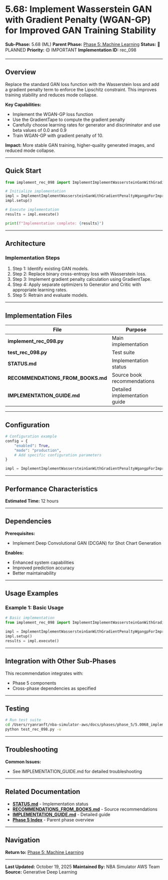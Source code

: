 # 5.68: Implement Wasserstein GAN with Gradient Penalty (WGAN-GP) for Improved GAN Training Stability

**Sub-Phase:** 5.68 (ML)
**Parent Phase:** [Phase 5: Machine Learning](../PHASE_5_INDEX.md)
**Status:** 🔵 PLANNED
**Priority:** 🟡 IMPORTANT
**Implementation ID:** rec_098

---

## Overview

Replace the standard GAN loss function with the Wasserstein loss and add a gradient penalty term to enforce the Lipschitz constraint. This improves training stability and reduces mode collapse.

**Key Capabilities:**
- Implement the WGAN-GP loss function
- Use the GradientTape to compute the gradient penalty
- Carefully choose learning rates for generator and discriminator and use beta values of 0.0 and 0.9
- Train WGAN-GP with gradient penalty of 10.

**Impact:**
More stable GAN training, higher-quality generated images, and reduced mode collapse.

---

## Quick Start

```python
from implement_rec_098 import ImplementImplementWassersteinGanWithGradientPenaltyWgangpForImprovedGanTrainingStability

# Initialize implementation
impl = ImplementImplementWassersteinGanWithGradientPenaltyWgangpForImprovedGanTrainingStability()
impl.setup()

# Execute implementation
results = impl.execute()

print(f"Implementation complete: {results}")
```

---

## Architecture

### Implementation Steps

1. Step 1: Identify existing GAN models.
2. Step 2: Replace binary cross-entropy loss with Wasserstein loss.
3. Step 3: Implement gradient penalty calculation using GradientTape.
4. Step 4: Apply separate optimizers to Generator and Critic with appropriate learning rates.
5. Step 5: Retrain and evaluate models.

---

## Implementation Files

| File | Purpose |
|------|---------|
| **implement_rec_098.py** | Main implementation |
| **test_rec_098.py** | Test suite |
| **STATUS.md** | Implementation status |
| **RECOMMENDATIONS_FROM_BOOKS.md** | Source book recommendations |
| **IMPLEMENTATION_GUIDE.md** | Detailed implementation guide |

---

## Configuration

```python
# Configuration example
config = {
    "enabled": True,
    "mode": "production",
    # Add specific configuration parameters
}

impl = ImplementImplementWassersteinGanWithGradientPenaltyWgangpForImprovedGanTrainingStability(config=config)
```

---

## Performance Characteristics

**Estimated Time:** 12 hours

---

## Dependencies

**Prerequisites:**
- Implement Deep Convolutional GAN (DCGAN) for Shot Chart Generation

**Enables:**
- Enhanced system capabilities
- Improved prediction accuracy
- Better maintainability

---

## Usage Examples

### Example 1: Basic Usage

```python
# Basic implementation
from implement_rec_098 import ImplementImplementWassersteinGanWithGradientPenaltyWgangpForImprovedGanTrainingStability

impl = ImplementImplementWassersteinGanWithGradientPenaltyWgangpForImprovedGanTrainingStability()
impl.setup()
results = impl.execute()
```

---

## Integration with Other Sub-Phases

This recommendation integrates with:
- Phase 5 components
- Cross-phase dependencies as specified

---

## Testing

```bash
# Run test suite
cd /Users/ryanranft/nba-simulator-aws/docs/phases/phase_5/5.0068_implement_wasserstein_gan_with_gradient_penalty_wgan-gp_for_
python test_rec_098.py -v
```

---

## Troubleshooting

**Common Issues:**
- See IMPLEMENTATION_GUIDE.md for detailed troubleshooting

---

## Related Documentation

- **[STATUS.md](STATUS.md)** - Implementation status
- **[RECOMMENDATIONS_FROM_BOOKS.md](RECOMMENDATIONS_FROM_BOOKS.md)** - Source recommendations
- **[IMPLEMENTATION_GUIDE.md](IMPLEMENTATION_GUIDE.md)** - Detailed guide
- **[Phase 5 Index](../PHASE_5_INDEX.md)** - Parent phase overview

---

## Navigation

**Return to:** [Phase 5: Machine Learning](../PHASE_5_INDEX.md)

---

**Last Updated:** October 19, 2025
**Maintained By:** NBA Simulator AWS Team
**Source:** Generative Deep Learning
